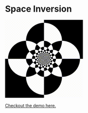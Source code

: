 # Space Inversion

[![](space-inversion.gif)](https://chalier.fr/generative-art/space-inversion/index.html)

[Checkout the demo here.](https://chalier.fr/generative-art/space-inversion/index.html)
